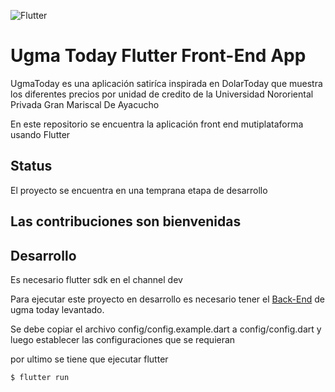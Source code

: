 ![Flutter](https://github.com/Binaretech/ugma-today-flutter-app/workflows/Flutter/badge.svg) 
# Ugma Today Flutter Front-End App


UgmaToday es una aplicación satiríca inspirada en DolarToday que muestra los diferentes precios por unidad de credito de la Universidad Nororiental Privada Gran Mariscal De Ayacucho

En este repositorio se encuentra la aplicación front end mutiplataforma usando Flutter

## Status

El proyecto se encuentra en una temprana etapa de desarrollo

## Las contribuciones son bienvenidas

## Desarrollo

Es necesario flutter sdk en el channel dev

Para ejecutar este proyecto en desarrollo es necesario tener el [Back-End](https://gitlab.com/ugma-today/ugma-today-api) de ugma today levantado.

Se debe copiar el archivo config/config.example.dart a config/config.dart y luego establecer las configuraciones que se requieran

por ultimo se tiene que ejecutar flutter
```bash
$ flutter run
```